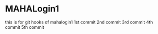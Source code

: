 # MAHALogin1
this is for git hooks of mahalogin1
1st commit
2nd commit
3rd commit
4th commit
5th commit
